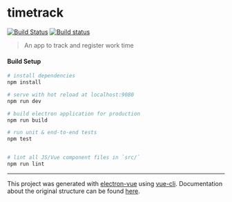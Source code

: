 # timetrack

[![Build Status](https://travis-ci.org/mig42/timetrack.svg?branch=master)](https://travis-ci.org/mig42/timetrack) [![Build status](https://ci.appveyor.com/api/projects/status/59kvyauc5604nq92/branch/master?svg=true)](https://ci.appveyor.com/project/mig42/timetrack/branch/master)

> An app to track and register work time

#### Build Setup

``` bash
# install dependencies
npm install

# serve with hot reload at localhost:9080
npm run dev

# build electron application for production
npm run build

# run unit & end-to-end tests
npm test


# lint all JS/Vue component files in `src/`
npm run lint

```

---

This project was generated with [electron-vue](https://github.com/SimulatedGREG/electron-vue) using [vue-cli](https://github.com/vuejs/vue-cli). Documentation about the original structure can be found [here](https://simulatedgreg.gitbooks.io/electron-vue/content/index.html).
